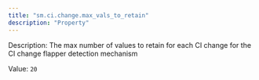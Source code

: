 ```yaml
---
title: "sm.ci.change.max_vals_to_retain"
description: "Property"
---
```


Description: The max number of values to retain for each CI change for the CI change flapper detection mechanism

Value: `20`
